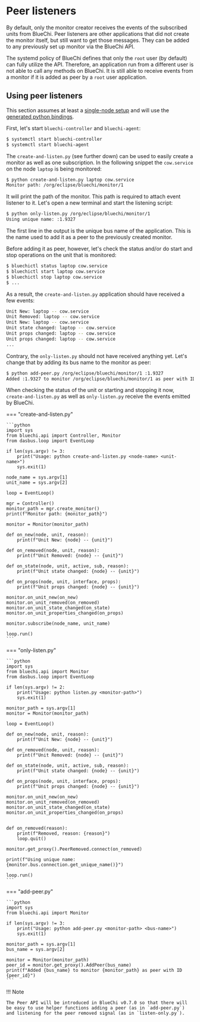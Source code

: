 <!-- markdownlint-disable-file MD013 MD014 MD046 -->

# Peer listeners

By default, only the monitor creator receives the events of the subscribed units from BlueChi. Peer listeners are other applications that did not create the monitor itself, but still want to get those messages. They can be added to any previously set up monitor via the BlueChi API.

The systemd policy of BlueChi defines that only the `root` user (by default) can fully utilize the API. Therefore, an application run from a different user is not able to call any methods on BlueChi. It is still able to receive events from a monitor if it is added as peer by a `root` user application.

## Using peer listeners

This section assumes at least a [single-node setup](../getting_started/single_node.md) and will use the [generated python bindings](../api/client_generation.md#typed-python-client).

First, let's start `bluechi-controller` and `bluechi-agent`:

```bash
$ systemctl start bluechi-controller
$ systemctl start bluechi-agent
```

The `create-and-listen.py` (see further down) can be used to easily create a monitor as well as one subscription. In the following snippet the `cow.service` on the node `laptop` is being monitored:

```bash
$ python create-and-listen.py laptop cow.service
Monitor path: /org/eclipse/bluechi/monitor/1
```

It will print the path of the monitor. This path is required to attach event listener to it. Let's open a new terminal and start the listening script:

```bash
$ python only-listen.py /org/eclipse/bluechi/monitor/1
Using unique name: :1.9327
```

The first line in the output is the unique bus name of the application. This is the name used to add it as a peer to the previously created monitor.

Before adding it as peer, however, let's check the status and/or do start and stop operations on the unit that is monitored:

```bash
$ bluechictl status laptop cow.service
$ bluechictl start laptop cow.service
$ bluechictl stop laptop cow.service
$ ...
```

As a result, the `create-and-listen.py` application should have received a few events:

```bash
Unit New: laptop -- cow.service
Unit Removed: laptop -- cow.service
Unit New: laptop -- cow.service
Unit state changed: laptop -- cow.service
Unit props changed: laptop -- cow.service
Unit props changed: laptop -- cow.service
...
```

Contrary, the `only-listen.py` should not have received anything yet. Let's change that by adding its bus name to the monitor as peer:

```bash
$ python add-peer.py /org/eclipse/bluechi/monitor/1 :1.9327
Added :1.9327 to monitor /org/eclipse/bluechi/monitor/1 as peer with ID 1
```

When checking the status of the unit or starting and stopping it now, `create-and-listen.py` as well as `only-listen.py` receive the events emitted by BlueChi.

=== "create-and-listen.py"

    ```python
    import sys
    from bluechi.api import Controller, Monitor
    from dasbus.loop import EventLoop

    if len(sys.argv) != 3:
        print("Usage: python create-and-listen.py <node-name> <unit-name>")
        sys.exit(1)

    node_name = sys.argv[1]
    unit_name = sys.argv[2]

    loop = EventLoop()

    mgr = Controller()
    monitor_path = mgr.create_monitor()
    print(f"Monitor path: {monitor_path}")

    monitor = Monitor(monitor_path)

    def on_new(node, unit, reason):
        print(f"Unit New: {node} -- {unit}")

    def on_removed(node, unit, reason):
        print(f"Unit Removed: {node} -- {unit}")

    def on_state(node, unit, active, sub, reason):
        print(f"Unit state changed: {node} -- {unit}")

    def on_props(node, unit, interface, props):
        print(f"Unit props changed: {node} -- {unit}")

    monitor.on_unit_new(on_new)
    monitor.on_unit_removed(on_removed)
    monitor.on_unit_state_changed(on_state)
    monitor.on_unit_properties_changed(on_props)

    monitor.subscribe(node_name, unit_name)

    loop.run()
    ```

=== "only-listen.py"

    ```python
    import sys
    from bluechi.api import Monitor
    from dasbus.loop import EventLoop

    if len(sys.argv) != 2:
        print("Usage: python listen.py <monitor-path>")
        sys.exit(1)

    monitor_path = sys.argv[1]
    monitor = Monitor(monitor_path)

    loop = EventLoop()

    def on_new(node, unit, reason):
        print(f"Unit New: {node} -- {unit}")

    def on_removed(node, unit, reason):
        print(f"Unit Removed: {node} -- {unit}")

    def on_state(node, unit, active, sub, reason):
        print(f"Unit state changed: {node} -- {unit}")

    def on_props(node, unit, interface, props):
        print(f"Unit props changed: {node} -- {unit}")

    monitor.on_unit_new(on_new)
    monitor.on_unit_removed(on_removed)
    monitor.on_unit_state_changed(on_state)
    monitor.on_unit_properties_changed(on_props)


    def on_removed(reason):
        print(f"Removed, reason: {reason}")
        loop.quit()

    monitor.get_proxy().PeerRemoved.connect(on_removed)

    print(f"Using unique name: {monitor.bus.connection.get_unique_name()}")

    loop.run()
    ```

=== "add-peer.py"

    ```python
    import sys
    from bluechi.api import Monitor

    if len(sys.argv) != 3:
        print("Usage: python add-peer.py <monitor-path> <bus-name>")
        sys.exit(1)

    monitor_path = sys.argv[1]
    bus_name = sys.argv[2]

    monitor = Monitor(monitor_path)
    peer_id = monitor.get_proxy().AddPeer(bus_name)
    print(f"Added {bus_name} to monitor {monitor_path} as peer with ID {peer_id}")
    ```

!!! Note

    The Peer API will be introduced in BlueChi v0.7.0 so that there will be easy to use helper functions adding a peer (as in `add-peer.py`) and listening for the peer removed signal (as in `listen-only.py`).
